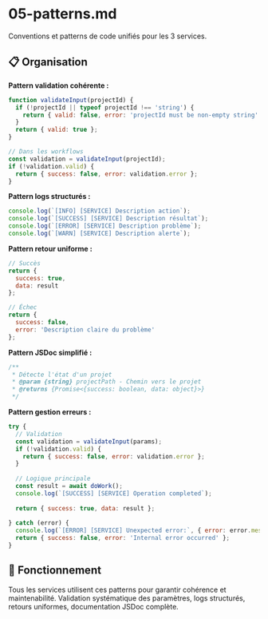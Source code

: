 # 05-patterns.md

Conventions et patterns de code unifiés pour les 3 services.

## 📋 Organisation

**Pattern validation cohérente :**
```javascript
function validateInput(projectId) {
  if (!projectId || typeof projectId !== 'string') {
    return { valid: false, error: 'projectId must be non-empty string' };
  }
  return { valid: true };
}

// Dans les workflows
const validation = validateInput(projectId);
if (!validation.valid) {
  return { success: false, error: validation.error };
}
```

**Pattern logs structurés :**
```javascript
console.log(`[INFO] [SERVICE] Description action`);
console.log(`[SUCCESS] [SERVICE] Description résultat`);
console.log(`[ERROR] [SERVICE] Description problème`);
console.log(`[WARN] [SERVICE] Description alerte`);
```

**Pattern retour uniforme :**
```javascript
// Succès
return {
  success: true,
  data: result
};

// Échec
return {
  success: false,
  error: 'Description claire du problème'
};
```

**Pattern JSDoc simplifié :**
```javascript
/**
 * Détecte l'état d'un projet
 * @param {string} projectPath - Chemin vers le projet
 * @returns {Promise<{success: boolean, data: object}>}
 */
```

**Pattern gestion erreurs :**
```javascript
try {
  // Validation
  const validation = validateInput(params);
  if (!validation.valid) {
    return { success: false, error: validation.error };
  }
  
  // Logique principale
  const result = await doWork();
  console.log(`[SUCCESS] [SERVICE] Operation completed`);
  
  return { success: true, data: result };
  
} catch (error) {
  console.log(`[ERROR] [SERVICE] Unexpected error:`, { error: error.message });
  return { success: false, error: 'Internal error occurred' };
}
```

## 🔧 Fonctionnement

Tous les services utilisent ces patterns pour garantir cohérence et maintenabilité. Validation systématique des paramètres, logs structurés, retours uniformes, documentation JSDoc complète.